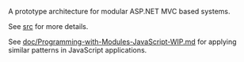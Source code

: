 A prototype architecture for modular ASP.NET MVC based systems.

See [src](src) for more details.

See [doc/Programming-with-Modules-JavaScript-WIP.md](doc/Programming-with-Modules-JavaScript-WIP.md) for applying similar patterns in JavaScript applications.
